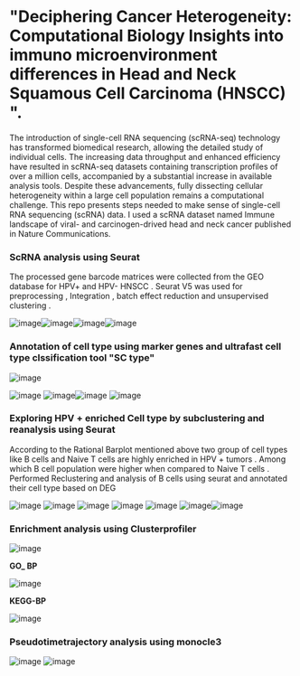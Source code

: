 # "Deciphering Cancer Heterogeneity: Computational Biology Insights into immuno microenvironment differences in Head and Neck Squamous Cell Carcinoma (HNSCC) ".

The introduction of single-cell RNA sequencing (scRNA-seq) technology has transformed biomedical research, allowing the detailed study of individual cells. The increasing data throughput and enhanced efficiency have resulted in scRNA-seq datasets containing transcription profiles of over a million cells, accompanied by a substantial increase in available analysis tools. Despite these advancements, fully dissecting cellular heterogeneity within a large cell population remains a computational challenge. This repo presents steps needed to make sense of single-cell RNA sequencing (scRNA) data. I used a scRNA dataset named Immune landscape of viral- and carcinogen-drived head and neck cancer published in Nature Communications. 

### ScRNA analysis using Seurat  
The processed gene barcode matrices were collected from the GEO database for HPV+ and HPV- HNSCC . Seurat V5 was used for preprocessing , Integration , batch effect reduction and unsupervised clustering . 
 
![image](https://github.com/Perezhilnagendirakumar/moffitt_internshipwork/assets/97453603/dc1700b4-aa9d-4b8b-9a6f-9ad4a0e2d472)![image](https://github.com/Perezhilnagendirakumar/moffitt_internshipwork/assets/97453603/d2d130be-7803-4937-a6d6-be478978b136)![image](https://github.com/Perezhilnagendirakumar/moffitt_internshipwork/assets/97453603/87089ce9-39f6-4f0d-905e-e86a63223566)![image](https://github.com/Perezhilnagendirakumar/moffitt_internshipwork/assets/97453603/f5f02d55-458b-4225-b20e-6d1783897243)


###  Annotation of cell type using marker genes  and ultrafast cell type clssification tool "SC type"

![image](https://github.com/Perezhilnagendirakumar/moffitt_internshipwork/assets/97453603/02385d16-3e35-4eaf-a593-7bf6589d33a2)

![image](https://github.com/Perezhilnagendirakumar/moffitt_internshipwork/assets/97453603/3061e817-8115-4b92-93a7-cd04507b7543)
![image](https://github.com/Perezhilnagendirakumar/moffitt_internshipwork/assets/97453603/e69d99cd-5416-41ba-9725-b54fbe4e85df)![image](https://github.com/Perezhilnagendirakumar/moffitt_internshipwork/assets/97453603/b3146aa8-c6aa-4131-8ba3-5a293bc6367e)
![image](https://github.com/Perezhilnagendirakumar/moffitt_internshipwork/assets/97453603/d78332c4-ddad-4b83-ab77-1ae4570ff1e6)

###  Exploring HPV + enriched Cell type by subclustering and reanalysis using Seurat 

According to the Rational Barplot mentioned above two group of cell types like B cells and Naive T cells are highly enriched in HPV + tumors . Among which B cell population were higher when compared to Naive T cells  . Performed Reclustering and analysis of B cells using seurat and annotated their cell type based on DEG 


![image](https://github.com/Perezhilnagendirakumar/moffitt_internshipwork/assets/97453603/d0ddb107-32d5-4f13-b0b7-5a479a8c677d)
![image](https://github.com/Perezhilnagendirakumar/moffitt_internshipwork/assets/97453603/fad8042e-5802-4c94-85b6-8063f0b1fc0b)
![image](https://github.com/Perezhilnagendirakumar/moffitt_internshipwork/assets/97453603/b6660e45-9e9f-40a2-8d71-0626ba67e202)
![image](https://github.com/Perezhilnagendirakumar/moffitt_internshipwork/assets/97453603/2f3425ec-d28f-420c-9c5d-d6580e84fdce)
![image](https://github.com/Perezhilnagendirakumar/moffitt_internshipwork/assets/97453603/fe13a1ad-9d7f-424c-bee4-b61d1002ddfb)
![image](https://github.com/Perezhilnagendirakumar/moffitt_internshipwork/assets/97453603/0e5598c1-2074-49e6-8680-1eeabec353ca)![image](https://github.com/Perezhilnagendirakumar/moffitt_internshipwork/assets/97453603/85d8b73e-e851-4e27-91c9-7f5b3747c44b)



###  Enrichment analysis using Clusterprofiler 

![image](https://github.com/Perezhilnagendirakumar/moffitt_internshipwork/assets/97453603/dba4e504-78a5-41e2-a68c-cbcd06f0dd53)

**GO_ BP**

![image](https://github.com/Perezhilnagendirakumar/moffitt_internshipwork/assets/97453603/ae645747-e68d-4ac5-8d19-57fb90df308a)

**KEGG-BP**

![image](https://github.com/Perezhilnagendirakumar/moffitt_internshipwork/assets/97453603/37e61313-9e41-4477-af67-0c928913d9c5)

###  Pseudotimetrajectory analysis using monocle3
![image](https://github.com/Perezhilnagendirakumar/moffitt_internshipwork/assets/97453603/abb98c42-de37-407d-8c68-6873c0f993b2)
![image](https://github.com/Perezhilnagendirakumar/moffitt_internshipwork/assets/97453603/120ae284-7e98-4225-a6ff-39f7b9c3e444)











































